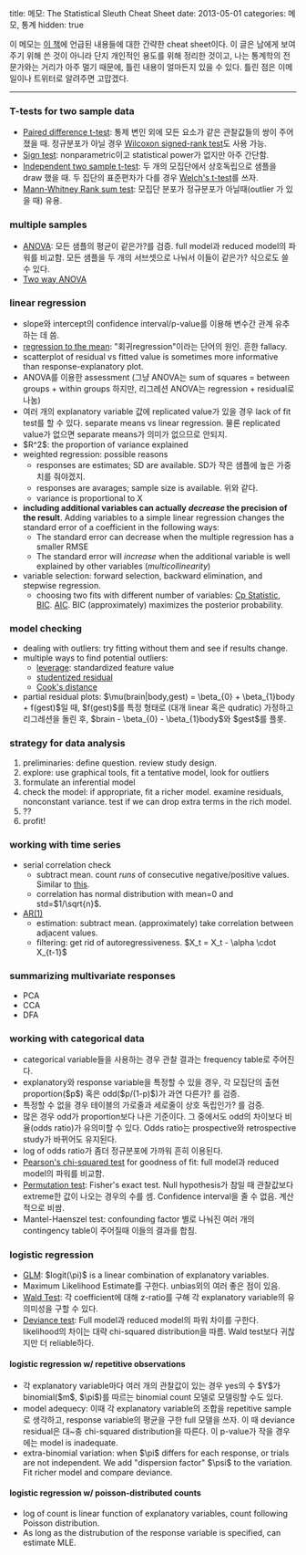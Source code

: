 title: 메모: The Statistical Sleuth Cheat Sheet
date: 2013-05-01
categories: 메모, 통계
hidden: true

이 메모는 [이 책](http://www.proaxis.com/~panorama/home.htm)에 언급된 내용들에 대한 간략한 cheat sheet이다. 이 글은 남에게 보여주기 위해 쓴 것이 아니라 단지 개인적인 용도를 위해 정리한 것이고, 나는 통계학의 전문가와는 거리가 아주 멀기 때문에, 틀린 내용이 얼마든지 있을 수 있다. 틀린 점은 이메일이나 트위터로 알려주면 고맙겠다.

<!-- PREVIEW_END -->

----

### T-tests for two sample data

* [Paired difference t-test](http://en.wikipedia.org/wiki/Paired_difference_test): 통제 변인 외에 모든 요소가 같은 관찰값들의 쌍이 주어졌을 때. 정규분포가 아닐 경우 [Wilcoxon signed-rank test](http://en.wikipedia.org/wiki/Wilcoxon_signed-rank_test)도 사용 가능.
* [Sign test](http://en.wikipedia.org/wiki/Sign_test): nonparametric이고 statistical power가 없지만 아주 간단함.
* [Independent two sample t-test](http://en.wikipedia.org/wiki/Student's_t-test#Independent_two-sample_t-test): 두 개의 모집단에서 상호독립으로 샘플을 draw 했을 때. 두 집단의 표준편차가 다를 경우 [Welch's t-test](http://en.wikipedia.org/wiki/Welch%27s_t_test)를 쓰자.
* [Mann-Whitney Rank sum test](http://en.wikipedia.org/wiki/Mann%E2%80%93Whitney_U): 모집단 분포가 정규분포가 아닐때(outlier 가 있을 때) 유용.

### multiple samples

* [ANOVA](http://en.wikipedia.org/wiki/Analysis_of_variance): 모든 샘플의 평균이 같은가?를 검증. full model과 reduced model의 파워를 비교함. 모든 샘플을 두 개의 서브셋으로 나눠서 이들이 같은가? 식으로도 쓸 수 있다.
* [Two way ANOVA](http://en.wikipedia.org/wiki/Two-way_analysis_of_variance)

### linear regression

* slope와 intercept의 confidence interval/p-value를 이용해 변수간 관계 유추하는 데 씀.
* [regression to the mean](http://en.wikipedia.org/wiki/Regression_toward_the_mean): "회귀regression"이라는 단어의 원인. 흔한 fallacy.
* scatterplot of residual vs fitted value is sometimes more informative than response-explanatory plot.
* ANOVA를 이용한 assessment (그냥 ANOVA는 sum of squares = between groups + within groups 하지만, 리그레션 ANOVA는 regression + residual로 나눔)
* 여러 개의 explanatory variable 값에 replicated value가 있을 경우 lack of fit test를 할 수 있다. separate means vs linear regression. 물론 replicated value가 없으면 separate means가 의미가 없으므로 안되지.
* \$R^2\$: the proportion of variance explained
* weighted regression: possible reasons
	* responses are estimates; SD are available. SD가 작은 샘플에 높은 가중치를 줘야겠지.
	* responses are avarages; sample size is available. 위와 같다.
	* variance is proportional to X
* **including additional variables can actually _decrease_ the precision of the result**. Adding variables to a simple linear regression changes the standard error of a coefficient in the following ways:
	* The standard error can decrease when the multiple regression has a smaller RMSE
	* The standard error will _increase_ when the additional variable is well explained by other variables (*multicollinearity*)
* variable selection: forward selection, backward elimination, and stepwise regression.
	* choosing two fits with different number of variables: [Cp Statistic](http://en.wikipedia.org/wiki/Mallows's_Cp), [BIC](http://en.wikipedia.org/wiki/Bayesian_information_criterion). [AIC](http://en.wikipedia.org/wiki/Akaike_information_criterion). BIC (approximately) maximizes the posterior probability.

### model checking 

* dealing with outliers: try fitting without them and see if results change.
* multiple ways to find potential outliers: 
	* [leverage](http://en.wikipedia.org/wiki/Leverage_(statistics)): standardized feature value
	* [studentized residual](http://en.wikipedia.org/wiki/Studentized_residual)
	* [Cook's distance](http://en.wikipedia.org/wiki/Cook's_distance)
* partial residual plots: \$\mu(brain|body,gest) = \beta_{0} + \beta_{1}body + f(gest)\$일 때, \$f(gest)\$를 특정 형태로 (대개 linear 혹은 qudratic) 가정하고 리그레션을 돌린 후, \$brain - \beta_{0} - \beta_{1}body\$와 \$gest\$를 플롯.

### strategy for data analysis

1. preliminaries: define question. review study design.
2. explore: use graphical tools, fit a tentative model, look for outliers
3. formulate an inferential model
4. check the model: if appropriate, fit a richer model. examine residuals, nonconstant variance. test if we can drop extra terms in the rich model.
5. ??
6. profit!

### working with time series

* serial correlation check
	* subtract mean. count _runs_ of consecutive negative/positive values. Similar to [this](http://en.wikipedia.org/wiki/Wald%E2%80%93Wolfowitz_runs_test).
	* correlation has normal distribution with mean=0 and std=\$1/\sqrt{n}\$.
* [AR(1)](https://en.wikipedia.org/wiki/Autoregressive_model)
	* estimation: subtract mean. (approximately) take correlation between adjacent values. 
	* filtering: get rid of autoregressiveness. \$X_t = X_t - \alpha \cdot X_{t-1}\$

### summarizing multivariate responses

* PCA
* CCA
* DFA

### working with categorical data

* categorical variable들을 사용하는 경우 관찰 결과는 frequency table로 주어진다.
* explanatory와 response variable을 특정할 수 있을 경우, 각 모집단의 출현 proportion(\$p\$) 혹은 odd(\$p/(1-p)\$)가 과연 다른가? 를 검증. 
* 특정할 수 없을 경우 테이블의 가로줄과 세로줄이 상호 독립인가? 를 검증.
* 많은 경우 odd가 proportion보다 나은 기준이다. 그 중에서도 odd의 차이보다 비율(odds ratio)가 유의미할 수 있다. Odds ratio는 prospective와 retrospective study가 바뀌어도 유지된다.
* log of odds ratio가 좀더 정규분포에 가까워 흔히 이용된다.
* [Pearson's chi-squared test](http://en.wikipedia.org/wiki/Pearson%27s_chi-squared_test) for goodness of fit: full model과 reduced model의 파워를 비교함.
* [Permutation test](http://en.wikipedia.org/wiki/Permutation_test#Permutation_tests): Fisher's exact test. Null hypothesis가 참일 때 관찰값보다 extreme한 값이 나오는 경우의 수를 셈. Confidence interval을 줄 수 없음. 계산적으로 비쌈.
* Mantel-Haenszel test: confounding factor 별로 나눠진 여러 개의 contingency table이 주어질때 이들의 결과를 합침.

### logistic regression

* [GLM](http://en.wikipedia.org/wiki/Generalized_linear_model): \$logit(\pi)\$ is a linear combination of explanatory variables.
* Maximum Likelihood Estimate를 구한다. unbias외의 여러 좋은 점이 있음.
* [Wald Test](http://en.wikipedia.org/wiki/Wald_test): 각 coefficient에 대해 z-ratio를 구해 각 explanatory variable의 유의미성을 구할 수 있다. 
* [Deviance test](http://en.wikipedia.org/wiki/Deviance_(statistics)): Full model과 reduced model의 파워 차이를 구한다. likelihood의 차이는 대략 chi-squared distribution을 따름. Wald test보다 귀찮지만 더 reliable하다.

#### logistic regression w/ repetitive observations

* 각 explanatory variable마다 여러 개의 관찰값이 있는 경우 yes의 수 \$Y\$가 binomial(\$m\$, \$\pi\$)를 따르는 binomial count 모델로 모델링할 수도 있다.
* model adequecy: 이때 각 explanatory variable의 조합을 repetitive sample로 생각하고, response variable의 평균을 구한 full 모델을 쓰자. 이 때 deviance residual은 대~충 chi-squared distribution을 따른다. 이 p-value가 작을 경우에는 model is inadequate.
* extra-binomial variation: when \$\pi\$ differs for each response, or trials are not independent. We add "dispersion factor" \$\psi\$ to the variation. Fit richer model and compare deviance.

#### logistic regression w/ poisson-distributed counts

* log of count is linear function of explanatory variables, count following Poisson distribution.
* As long as the distrubution of the response variable is specified, can estimate MLE.
